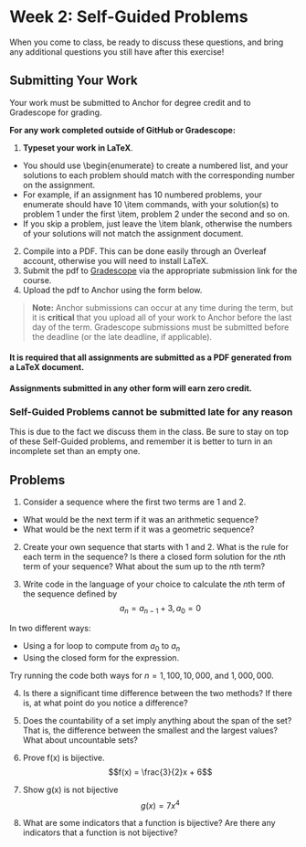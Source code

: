 <!--meta exposure: initial -->
<!--meta assessmentFormat: ProblemSet -->
<!--meta submissionVia: Gradescope -->
<!--meta instructionType: specific -->
<!--meta submissionFormatFlexibility: no -->
<!--meta submissionTopicFlexibility: no -->
<!--meta rubricAvailable: no -->
<!--meta rubricShared: no -->
<!--meta groupWork: yes -->
<!--meta automatedGrading: 0 -->
<!--meta studentInstructionsLink: course-discrete-mathematics/src/lessons/module-02/module2self.md -->
<!--meta topics:  -->

# Week 2: Self-Guided Problems

When you come to class, be ready to discuss these questions, and bring any additional questions you still have after this exercise!

## Submitting Your Work

Your work must be submitted to Anchor for degree credit and to Gradescope for grading.

**For any work completed outside of GitHub or Gradescope:**

1. **Typeset your work in LaTeX**.
 - You should use \\begin\{enumerate\} to create a numbered list, and your solutions to each problem should match with the corresponding number on the assignment.
 - For example, if an assignment has 10 numbered problems, your enumerate should have 10 \\item commands, with your solution(s) to problem 1 under the first \\item, problem 2 under the second and so on.
 - If you skip a problem, just leave the \\item blank, otherwise the numbers of your solutions will not match the assignment document.
2. Compile into a PDF. This can be done easily through an Overleaf account, otherwise you will need to install LaTeX.
3. Submit the pdf to [Gradescope](https://www.gradescope.com) via the appropriate submission link for the course.
4. Upload the pdf to Anchor using the form below.

> **Note:** Anchor submissions can occur at any time during the term, but it is **critical** that you upload all of your work to
> Anchor before the last day of the term.  Gradescope submissions must be submitted before the deadline (or the late deadline, if applicable).

#### It is required that all assignments are submitted as a PDF generated from a LaTeX document.

#### Assignments submitted in any other form will earn zero credit.

### Self-Guided Problems cannot be submitted late for any reason

This is due to the fact we discuss them in the class. Be sure to stay on top of these Self-Guided problems, and remember it is better to turn in an incomplete set than an empty one.

## Problems

1. Consider a sequence where the first two terms are 1 and 2.

- What would be the next term if it was an arithmetic sequence?
- What would be the next term if it was a geometric sequence?

2. Create your own sequence that starts with 1 and 2. What is the rule for each term in the sequence? Is there a closed form solution for the $n$th term of your sequence? What about the sum up to the $n$th term?

3. Write code in the language of your choice to calculate the $n$th term of the sequence defined by $$a_n = a_{n-1} + 3, a_0 = 0$$

In two different ways:

- Using a for loop to compute from $a_0$ to $a_n$
- Using the closed form for the expression.

Try running the code both ways for $n = 1, 100, 10,000,$ and $1,000,000$.

4. Is there a significant time difference between the two methods? If there is, at what point do you notice a difference?

5. Does the countability of a set imply anything about the span of the set? That is, the difference between the smallest and the largest values? What about uncountable sets?

6. Prove f(x) is bijective. $$f(x) = \frac{3}{2}x + 6$$

7. Show g(x) is not bijective $$g(x) = 7x^4$$

8. What are some indicators that a function is bijective? Are there any indicators that a function is not bijective?

